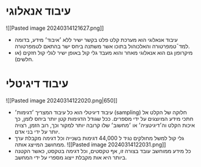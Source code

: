# עיבוד אנאלוגי
![[Pasted image 20240314121627.png]]
- עיבוד אנאלוגי הוא מערכת קלט פלט בקשר ישיר ללא ׳איבוד׳ מידע, בדומה למד¯טמפרטורה והאלכוהול בתוכו אשר משתנה ביחס ישר בהתאם לטמפרטורה.
- מיקרופון גם הוא אנאלוגי מאחר והוא מעבד גלי קול באופן ישיר לגלי קול חזקים (או חלשים).
# עיבוד דיגיטלי
![[Pasted image 20240314122020.png|650]]
- עיבוד דיגיטלי הוא כל עיבוד המצריך ׳דגימות׳ (sampling) חלוקה של הקלט אל חתכי מידע המיוצגים על ידי מספרים. ככל שגודל הדגימות קטן יותר ביחס לזמן, כך איכות הקלט וה׳דיגיטציה׳ או ׳מחשוב׳ שלו קרובה יותר למקור וכך, רוב הזמן, רצויה יותר על ידי בני אדם. 
- גלי קול למשל מחולקים נגיד ל 44,000 דגימות בשנייה וכל דגימה מקבלת ערך ממחושב המייצג אותה.
![[Pasted image 20240314122031.png]]
- כל מידע ממוחשב עובד בצורה זו, אף טקסטים, וכל דגימה בטקסט, כאשר הקטנה ביותר היא אות מקבלת ייצוג מספרי על ידי המחשב.
